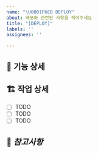 ```yaml
---
name: "\U0001F6EB DEPLOY"
about: 배포와 관련된 사항을 적어주세요
title: "[DEPLOY]"
labels: ''
assignees: ''

---
```


## 📝 기능 상세


## 🏗️ 작업 상세
 - [ ] TODO
 - [ ] TODO
 - [ ] TODO

## 👀 ***참고사항***
